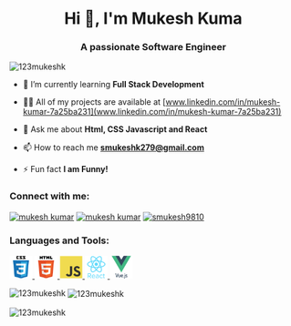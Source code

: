 <h1 align="center">Hi 👋, I'm Mukesh Kuma</h1>
<h3 align="center">A passionate Software Engineer</h3>

<p align="left"> <img src="https://komarev.com/ghpvc/?username=123mukeshk&label=Profile%20views&color=0e75b6&style=flat" alt="123mukeshk" /> </p>

- 🌱 I’m currently learning **Full Stack Development**

- 👨‍💻 All of my projects are available at [www.linkedin.com/in/mukesh-kumar-7a25ba231](www.linkedin.com/in/mukesh-kumar-7a25ba231)

- 💬 Ask me about **Html, CSS Javascript and React**

- 📫 How to reach me **smukeshk279@gmail.com**

- ⚡ Fun fact **I am Funny!**

<h3 align="left">Connect with me:</h3>
<p align="left">
<a href="https://linkedin.com/in/mukesh kumar" target="blank"><img align="center" src="https://raw.githubusercontent.com/rahuldkjain/github-profile-readme-generator/master/src/images/icons/Social/linked-in-alt.svg" alt="mukesh kumar" height="30" width="40" /></a>
<a href="https://fb.com/mukesh kumar" target="blank"><img align="center" src="https://raw.githubusercontent.com/rahuldkjain/github-profile-readme-generator/master/src/images/icons/Social/facebook.svg" alt="mukesh kumar" height="30" width="40" /></a>
<a href="https://instagram.com/smukesh9810" target="blank"><img align="center" src="https://raw.githubusercontent.com/rahuldkjain/github-profile-readme-generator/master/src/images/icons/Social/instagram.svg" alt="smukesh9810" height="30" width="40" /></a>
</p>

<h3 align="left">Languages and Tools:</h3>
<p align="left"> <a href="https://www.w3schools.com/css/" target="_blank" rel="noreferrer"> <img src="https://raw.githubusercontent.com/devicons/devicon/master/icons/css3/css3-original-wordmark.svg" alt="css3" width="40" height="40"/> </a> <a href="https://www.w3.org/html/" target="_blank" rel="noreferrer"> <img src="https://raw.githubusercontent.com/devicons/devicon/master/icons/html5/html5-original-wordmark.svg" alt="html5" width="40" height="40"/> </a> <a href="https://developer.mozilla.org/en-US/docs/Web/JavaScript" target="_blank" rel="noreferrer"> <img src="https://raw.githubusercontent.com/devicons/devicon/master/icons/javascript/javascript-original.svg" alt="javascript" width="40" height="40"/> </a> <a href="https://reactjs.org/" target="_blank" rel="noreferrer"> <img src="https://raw.githubusercontent.com/devicons/devicon/master/icons/react/react-original-wordmark.svg" alt="react" width="40" height="40"/> </a> <a href="https://vuejs.org/" target="_blank" rel="noreferrer"> <img src="https://raw.githubusercontent.com/devicons/devicon/master/icons/vuejs/vuejs-original-wordmark.svg" alt="vuejs" width="40" height="40"/> </a> </p>

<p><img align="left" src="https://github-readme-stats.vercel.app/api/top-langs?username=123mukeshk&show_icons=true&locale=en&layout=compact" alt="123mukeshk" /></p>

<p>&nbsp;<img align="center" src="https://github-readme-stats.vercel.app/api?username=123mukeshk&show_icons=true&locale=en" alt="123mukeshk" /></p>

<p><img align="center" src="https://github-readme-streak-stats.herokuapp.com/?user=123mukeshk&" alt="123mukeshk" /></p>

